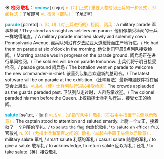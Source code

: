 ☀ <font color="red">**检阅 敬礼：**</font>
<font color="sky blue">**review**</font> [rɪ'vju:] 
<font color="orange">n. [C] [正式] 重要人物检阅士兵的一种仪式，即阅兵式：</font>了解即可 <font color="orange">vt. 检阅（部队）：</font>了解即可
           
<font color="sky blue">**parade**</font> [pəˈreɪd]
<font color="orange">n. [C, U]（对士兵进行的）检阅、阅兵：</font>a military parade 军事检阅 / They stood as straight as soldiers on parade. 他们像接受检阅的士兵一样站得笔直。/ A military parade marched slowly and solemnly down Pennsylvania Avenue. 阅兵队列沿宾夕法尼亚大道缓慢而庄严地行进。/ He had them on parade at six o'clock in the morning. 他让他们早晨6点列队接受检阅。/ Morning parade was in progress on the parade ground. 阅兵场正在进行早间检阅。/ The soldiers will be on parade tomorrow. 士兵们将于明日接受检阅。/ parade ground 阅兵场 / The battalion went on parade to welcome the new commander-in-chief. 该营列队集合欢迎新的总司令。/ The latest software will be on parade at the exhibition.（比喻用法）最新电脑软件将在展览会上展出。<font color="orange">vt.&vi.（使）士兵列队行进以接受检阅：</font>The crowds applauded as the guards paraded past. 卫队列队走过时，人群鼓掌欢迎。/ The colonel paraded his men before the Queen. 上校指挥士兵列队行进，接受女王的检阅。

<font color="sky blue">**salute**</font> [sə'lu:t, -'lju:t] 
<font color="orange">vt.＆vi.（尤指军队中）敬礼（将右手手指置于头侧以示敬意）：</font>The captain stood to attention and saluted smartly. 上尉一个立正，接着敬了一个利落的军礼。/ to salute the flag 向旗帜敬礼 / to salute an officer 向长官敬礼 <font color="orange">n. [C]（尤指士兵和军官之间的）敬礼（举起右手置于头侧以示敬意）：</font>military salute 军礼 / smart salute 利落的军礼 / casual salute 随意的军礼 / to give a salute 敬军礼 / to acknowledge, to return salute 回以军礼；还礼 / to take salute（英）接受敬礼


